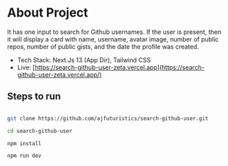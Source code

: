 # About Project

It has one input to search for Github usernames. If the user is present, then it will display a card with name, username, avatar image, number of public repos, number of public gists, and the date the profile was created.

- Tech Stack: Next.Js 13 (App Dir), Tailwind CSS
- Live: [https://search-github-user-zeta.vercel.app](https://search-github-user-zeta.vercel.app/)

## Steps to run

```bash

git clone https://github.com/ajfuturistics/search-github-user.git

cd search-github-user

npm install

npm run dev

```
